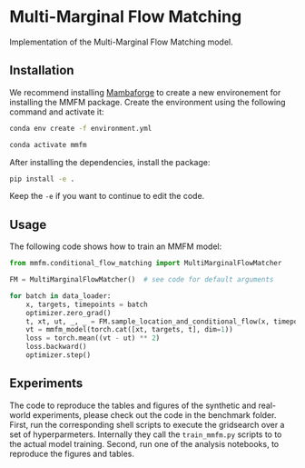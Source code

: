 # Multi-Marginal Flow Matching

Implementation of the Multi-Marginal Flow Matching model. 

## Installation

We recommend installing [Mambaforge](https://github.com/conda-forge/miniforge#mambaforge) to create a new environement for installing the MMFM package.
Create the environment using the following command and activate it:
```sh
conda env create -f environment.yml

conda activate mmfm
```
After installing the dependencies, install the package:
```sh
pip install -e .
```
Keep the `-e` if you want to continue to edit the code.

## Usage

The following code shows how to train an MMFM model:

```python
from mmfm.conditional_flow_matching import MultiMarginalFlowMatcher

FM = MultiMarginalFlowMatcher()  # see code for default arguments

for batch in data_loader:
    x, targets, timepoints = batch
    optimizer.zero_grad()
    t, xt, ut, _, _ = FM.sample_location_and_conditional_flow(x, timepoints)
    vt = mmfm_model(torch.cat([xt, targets, t], dim=1))
    loss = torch.mean((vt - ut) ** 2)
    loss.backward()
    optimizer.step()

```

## Experiments

The code to reproduce the tables and figures of the synthetic and real-world experiments, please check out the code
in the benchmark folder. First, run the corresponding shell scripts to execute the gridsearch over a set of hyperparmeters.
Internally they call the `train_mmfm.py` scripts to to the actual model training. Second, run one of the analysis notebooks,
to reproduce the figures and tables.

